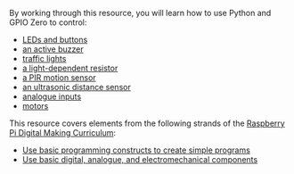By working through this resource, you will learn how to use Python and GPIO Zero to control:

- [LEDs and buttons](physical-computing-with-python/worksheet.md)
- [an active buzzer](physical-computing-with-python/buzzer.md)  
- [traffic lights](physical-computing-with-python/trafficlights.md)  
- [a light-dependent resistor](physical-computing-with-python/ldr.md)  
- [a PIR motion sensor](physical-computing-with-python/pir.md)  
- [an ultrasonic distance sensor](physical-computing-with-python/distance.md)
- [analogue inputs](physical-computing-with-python/analogue.md)
- [motors](physical-computing-with-python/motors.md)

This resource covers elements from the following strands of the [Raspberry Pi Digital Making Curriculum](https://www.raspberrypi.org/curriculum/):

- [Use basic programming constructs to create simple programs](https://www.raspberrypi.org/curriculum/programming/creator)
- [Use basic digital, analogue, and electromechanical components](https://www.raspberrypi.org/curriculum/physical-computing/creator)
